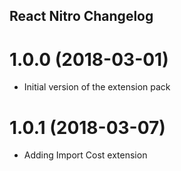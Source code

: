 ## React Nitro Changelog

# 1.0.0 (2018-03-01)

* Initial version of the extension pack

# 1.0.1 (2018-03-07)

* Adding Import Cost extension
